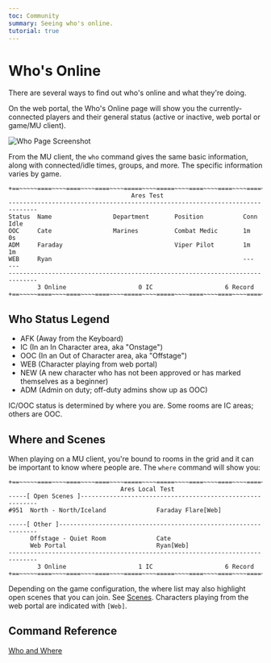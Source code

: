 ```yaml
---
toc: Community
summary: Seeing who's online.
tutorial: true
---
```

# Who's Online

There are several ways to find out who's online and what they're doing.

On the web portal, the Who's Online page will show you the currently-connected players and their general status (active or inactive, web portal or game/MU client).

![Who Page Screenshot](https://aresmush.com/images/help-images/who.png)

From the MU client, the `who` command gives the same basic information, along with connected/idle times, groups, and more.  The specific information varies by game.

    +==~~~~~====~~~~====~~~~====~~~~=====~~~~=====~~~~====~~~~====~~~~====~~~~~==+
                                      Ares Test                                
    ------------------------------------------------------------------------------
    Status  Name                 Department       Position           Conn    Idle 
    OOC     Cate                 Marines          Combat Medic       1m      0s   
    ADM     Faraday                               Viper Pilot        1m      1m   
    WEB     Ryan                                                     ---     ---  
    ------------------------------------------------------------------------------
            3 Online                    0 IC                    6 Record         
    +==~~~~~====~~~~====~~~~====~~~~=====~~~~=====~~~~====~~~~====~~~~====~~~~~==+

## Who Status Legend

* AFK (Away from the Keyboard)
* IC (In an In Character area, aka "Onstage")
* OOC (In an Out of Character area, aka "Offstage")
* WEB (Character playing from web portal)
* NEW (A new character who has not been approved or has marked themselves as a beginner)
* ADM (Admin on duty; off-duty admins show up as OOC)

IC/OOC status is determined by where you are.  Some rooms are IC areas; others are OOC.

## Where and Scenes

When playing on a MU client, you're bound to rooms in the grid and it can be important to know where people are.  The `where` command will show you:

    +==~~~~~====~~~~====~~~~====~~~~=====~~~~=====~~~~====~~~~====~~~~====~~~~~==+
                                   Ares Local Test                                
    -----[ Open Scenes ]----------------------------------------------------------
    #951  North - North/Iceland              Faraday Flare[Web]
    
    -----[ Other ]----------------------------------------------------------------
          Offstage - Quiet Room              Cate
          Web Portal                         Ryan[Web]
    ------------------------------------------------------------------------------
            3 Online                    1 IC                    6 Record         
    +==~~~~~====~~~~====~~~~====~~~~=====~~~~=====~~~~====~~~~====~~~~====~~~~~==+

Depending on the game configuration, the where list may also highlight open scenes that you can join.  See [Scenes](/help/scenes_tutorial).  Characters playing from the web portal are indicated with `[Web]`.

## Command Reference

[Who and Where](/help/who)